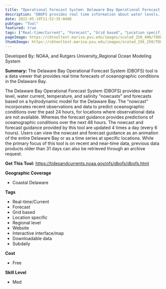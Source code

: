 ```yaml
---
title: "Operational Forecast System: Delaware Bay Operational Forecast System (DBOFS)"
description: "DBOFS provides real time information about water levels, wind, water temperature, salinity, and currents."
date: 2022-05-19T11:52:35-0400
pubtype: "Tool"
featured: true
tags: ["Real-time/Current", "Forecast", "Grid based", "Location specific", "Regional level", "Website", "Interactive interface/map", "Downloadable data", "Subdaily"]
pageImage: https://cbtooltest.marisa.psu.edu/images/scaled_250_400/TOOLID_3.2_ScreenCapture-1.png
thumbImage: https://cbtooltest.marisa.psu.edu/images/scaled_156_250/TOOLID_3.2_ScreenCapture-1.png
---
```

Developed By: NOAA, and Rutgers University_Regional Ocean Modeling System

**Summary:** The Delaware Bay Operational Forecast System (DBOFS) tool is a data viewer that provides real time forecasts of oceanographic conditions in the Delaware Bay. 

The Delaware Bay Operational Forecast System (DBOFS) provides water level, water current, temperature, and salinity "nowcasts" and forecasts based on a hydrodynamic model for the Delaware Bay. The "nowcast" incorporates recent observations and data to predict oceanographic conditions over the past 24 hours, for locations where observational data are not available. Whereas the forecast guidance provides predictions of oceanographic conditions over the next 48 hours. The nowcast and forecast guidance provided by this tool are updated 4 times a day (every 6 hours). Users can view the nowcast and forecast guidance as an animation of the entire Delaware Bay or as a time series at specific locations. While the primary focus of this tool is on recent and near-time data, previous data products older than 31 days can also be retrieved through an archive request.

__**Get This Tool:**__ https://tidesandcurrents.noaa.gov/ofs/dbofs/dbofs.html

__**Geographic Coverage**__
- Coastal Delaware

__**Tags**__
-  Real-time/Current
-  Forecast
-  Grid based
-  Location specific
-  Regional level
-  Website
-  Interactive interface/map
-  Downloadable data
-  Subdaily

__**Cost**__
- Free

__**Skill Level**__
- Med
